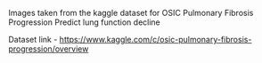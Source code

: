 Images taken from the kaggle dataset for OSIC Pulmonary Fibrosis Progression
Predict lung function decline

Dataset link - https://www.kaggle.com/c/osic-pulmonary-fibrosis-progression/overview